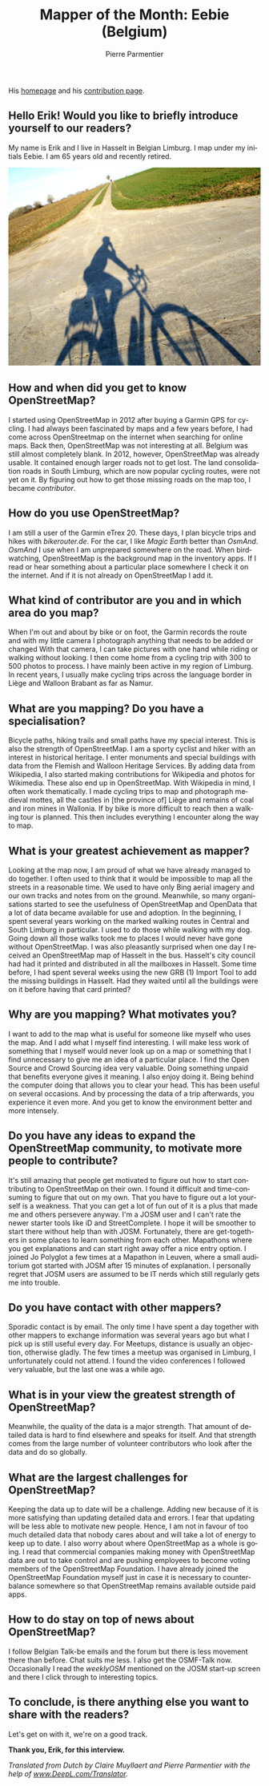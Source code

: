 ﻿---
title: "Mapper of the Month: Eebie (Belgium)"
featured: 20210306T170422.JPG
layout: post
category: motm
author: Pierre Parmentier
lang: en
---

His [homepage](https://www.openstreetmap.org/user/Eebie) and his [contribution page](http://hdyc.neis-one.org/?Eebie).

## Hello Erik! Would you like to briefly introduce yourself to our readers?
My name is Erik and I live in Hasselt in Belgian Limburg. I map under my initials Eebie. I am 65 years old and recently retired.

![Image](20210306T170422.JPG "icon")

## How and when did you get to know OpenStreetMap?
I started using OpenStreetMap in 2012 after buying a Garmin GPS for cycling. I had always been fascinated by maps and a few years before, I had come across OpenStreetmap on the internet when searching for online maps. Back then, OpenStreetMap was not interesting at all. Belgium was still almost completely blank. In 2012, however, OpenStreetMap was already usable. It contained enough larger roads not to get lost. The land consolidation roads in South Limburg, which are now popular cycling routes, were not yet on it. By figuring out how to get those missing roads on the map too, I became *contributor*.

## How do you use OpenStreetMap?
I am still a user of the Garmin eTrex 20. These days, I plan bicycle trips and hikes with *bikerouter.de*. For the car, I like *Magic Earth* better than *OsmAnd*. *OsmAnd* I use when I am unprepared somewhere on the road. When birdwatching, OpenStreetMap is the background map in the inventory apps. If I read or hear something about a particular place somewhere I check it on the internet. And if it is not already on OpenStreetMap I add it.

## What kind of contributor are you and in which area do you map?
When I'm out and about by bike or on foot, the Garmin records the route and with my little camera I photograph anything that needs to be added or changed With that camera, I can take pictures with one hand while riding or walking without looking. I then come home from a cycling trip with 300 to 500 photos to process. I have mainly been active in my region of Limburg. In recent years, I usually make cycling trips across the language border in Liège and Walloon Brabant as far as Namur.

## What are you mapping? Do you have a specialisation?
Bicycle paths, hiking trails and small paths have my special interest. This is also the strength of OpenStreetMap. I am a sporty cyclist and hiker with an interest in historical heritage. I enter monuments and special buildings with data from the Flemish and Walloon Heritage Services. By adding data from Wikipedia, I also started making contributions for Wikipedia and photos for Wikimedia. These also end up in OpenStreetMap. With Wikipedia in mind, I often work thematically. I made cycling trips to map and photograph medieval mottes, all the castles in \[the province of\] Liège and remains of coal and iron mines in Wallonia. If by bike is more difficult to reach then a walking tour is planned. This then includes everything I encounter along the way to map.

## What is your greatest achievement as mapper?
Looking at the map now, I am proud of what we have already managed to do together. I often used to think that it would be impossible to map all the streets in a reasonable time. We used to have only Bing aerial imagery and our own tracks and notes from on the ground. Meanwhile, so many organisations started to see the usefulness of OpenStreetMap and OpenData that a lot of data became available for use and adoption. 
In the beginning, I spent several years working on the marked walking routes in Central and South Limburg in particular. I used to do those while walking with my dog. Going down all those walks took me to places I would never have gone without OpenStreetMap. 
I was also pleasantly surprised when one day I received an OpenStreetMap map of Hasselt in the bus. Hasselt's city council had had it printed and distributed in all the mailboxes in Hasselt. Some time before, I had spent several weeks using the new GRB (1) Import Tool to add the missing buildings in Hasselt. Had they waited until all the buildings were on it before having that card printed?

## Why are you mapping? What motivates you?
I want to add to the map what is useful for someone like myself who uses the map. And I add what I myself find interesting. I will make less work of something that I myself would never look up on a map or something that I find unnecessary to give me an idea of a particular place. 
I find the Open Source and Crowd Sourcing idea very valuable. Doing something unpaid that benefits everyone gives it meaning.
I also enjoy doing it. Being behind the computer doing that allows you to clear your head. This has been useful on several occasions. And by processing the data of a trip afterwards, you experience it even more. And you get to know the environment better and more intensely.

## Do you have any ideas to expand the OpenStreetMap community, to motivate more people to contribute?
It's still amazing that people get motivated to figure out how to start contributing to OpenStreetMap on their own. I found it difficult and time-consuming to figure that out on my own. That you have to figure out a lot yourself is a weakness. That you can get a lot of fun out of it is a plus that made me and others persevere anyway. 
I'm a JOSM user and I can't rate the newer starter tools like iD and StreetComplete. I hope it will be smoother to start there without help than with JOSM. Fortunately, there are get-togethers in some places to learn something from each other. Mapathons where you get explanations and can start right away offer a nice entry option. I joined Jo Polyglot a few times at a Mapathon in Leuven, where a small auditorium got started with JOSM after 15 minutes of explanation. I personally regret that JOSM users are assumed to be IT nerds which still regularly gets me into trouble.

## Do you have contact with other mappers?
Sporadic contact is by email. The only time I have spent a day together with other mappers to exchange information was several years ago but what I pick up is still useful every day. For Meetups, distance is usually an objection, otherwise gladly. The few times a meetup was organised in Limburg, I unfortunately could not attend. I found the video conferences I followed very valuable, but the last one was a while ago.

## What is in your view the greatest strength of OpenStreetMap?
Meanwhile, the quality of the data is a major strength. That amount of detailed data is hard to find elsewhere and speaks for itself. And that strength comes from the large number of volunteer contributors who look after the data and do so globally.

## What are the largest challenges for OpenStreetMap?
Keeping the data up to date will be a challenge. Adding new because of it is more satisfying than updating detailed data and errors. I fear that updating will be less able to motivate new people. Hence, I am not in favour of too much detailed data that nobody cares about and will take a lot of energy to keep up to date. 
I also worry about where OpenStreetMap as a whole is going. I read that commercial companies making money with OpenStreetMap data are out to take control and are pushing employees to become voting members of the OpenStreetMap Foundation. I have already joined the OpenStreetMap Foundation myself just in case it is necessary to counterbalance somewhere so that OpenStreetMap remains available outside paid apps.

## How to do stay on top of news about OpenStreetMap?
I follow Belgian Talk-be emails and the forum but there is less movement there than before. Chat suits me less. I also get the OSMF-Talk now. Occasionally I read the *weeklyOSM* mentioned on the JOSM start-up screen and there I click through to interesting topics. 

## To conclude, is there anything else you want to share with the readers?
Let's get on with it, we're on a good track.

**Thank you, Erik, for this interview.**

*Translated from Dutch by Claire Muyllaert and Pierre Parmentier with the help of www.DeepL.com/Translator.*

